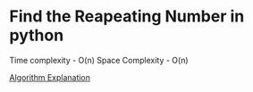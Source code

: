 # Find the Reapeating Number in python

Time complexity - O(n) 
Space Complexity - O(n)


[Algorithm Explanation](https://www.geeksforgeeks.org/find-repetitive-element-1-n-1/)